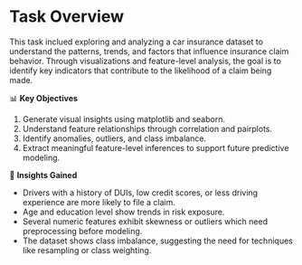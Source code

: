 # Task Overview
This task inclued exploring and analyzing a car insurance dataset to understand the patterns, trends, and factors that influence insurance claim behavior. 
Through visualizations and feature-level analysis, the goal is to identify key indicators that contribute to the likelihood of a claim being made.

📊 **Key Objectives**
1. Generate visual insights using matplotlib and seaborn.
2. Understand feature relationships through correlation and pairplots.
3. Identify anomalies, outliers, and class imbalance.
4. Extract meaningful feature-level inferences to support future predictive modeling.

🧠 **Insights Gained**
* Drivers with a history of DUIs, low credit scores, or less driving experience are more likely to file a claim.
* Age and education level show trends in risk exposure.
* Several numeric features exhibit skewness or outliers which need preprocessing before modeling.
* The dataset shows class imbalance, suggesting the need for techniques like resampling or class weighting.

